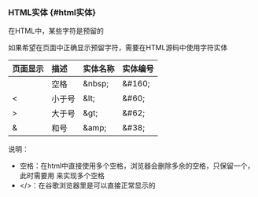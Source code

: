 ### HTML实体 {#html实体}

在HTML中，某些字符是预留的

如果希望在页面中正确显示预留字符，需要在HTML源码中使用字符实体

| 页面显示 | 描述 | 实体名称 | 实体编号 |
| :--- | :--- | :--- | :--- |
|  | 空格 | \&nbsp; | &\#160; |
| &lt; | 小于号 | \&lt; | &\#60; |
| &gt; | 大于号 | \&gt; | &\#62; |
| & | 和号 | \&amp; | &\#38; |

说明：

* 空格：在html中直接使用多个空格，浏览器会删除多余的空格，只保留一个，此时需要用 来实现多个空格
* &lt;/&gt;：在谷歌浏览器里是可以直接正常显示的



